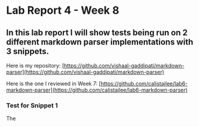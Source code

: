 # **Lab Report 4 - Week 8**
## In this lab report I will show tests being run on 2 different markdown parser implementations with 3 snippets.

Here is my repository:
[https://github.com/vishaal-gaddipati/markdown-parser](https://github.com/vishaal-gaddipati/markdown-parser)

Here is the one I reviewed in Week 7:
[https://github.com/calistajlee/lab6-markdown-parser](https://github.com/calistajlee/lab6-markdown-parser)

### **Test for Snippet 1**
The 
